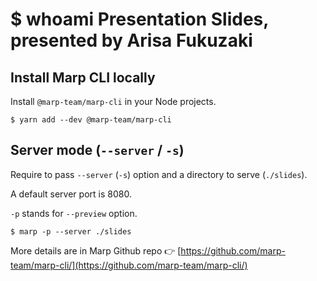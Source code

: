 # $ whoami Presentation Slides, presented by Arisa Fukuzaki

## Install Marp CLI locally

Install `@marp-team/marp-cli` in your Node projects.

```
$ yarn add --dev @marp-team/marp-cli
```

## Server mode (`--server` / `-s`)

Require to pass `--server` (`-s`) option and a directory to serve (`./slides`).

A default server port is 8080.

 `-p` stands for `--preview` option.

```
$ marp -p --server ./slides
```

More details are in Marp Github repo 👉 [https://github.com/marp-team/marp-cli/](https://github.com/marp-team/marp-cli/)